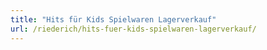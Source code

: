 ```yaml
---
title: "Hits für Kids Spielwaren Lagerverkauf"
url: /riederich/hits-fuer-kids-spielwaren-lagerverkauf/
---
```

